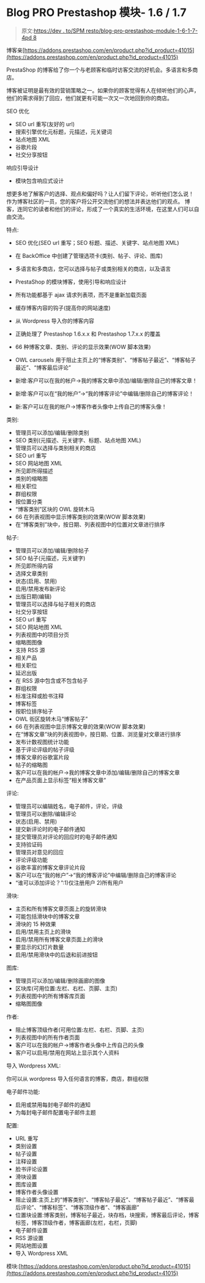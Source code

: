 # Blog PRO Prestashop 模块- 1.6 / 1.7

> 原文:[https://dev . to/SPM resto/blog-pro-prestashop-module-1-6-1-7-4pd 8](https://dev.to/spmpresto/blog-pro-prestashop-module-1-6-1-7-4pd8)

博客亲[https://addons.prestashop.com/en/product.php?id_product=41015](https://addons.prestashop.com/en/product.php?id_product=41015)

PrestaShop 的博客给了你一个与老顾客和临时访客交流的好机会。多语言和多商店。

博客被证明是最有效的营销策略之一。如果你的顾客觉得有人在倾听他们的心声，他们的需求得到了回应，他们就更有可能一次又一次地回到你的商店。

SEO 优化

*   SEO url 重写(友好的 url)
*   搜索引擎优化元标题，元描述，元关键词
*   站点地图 XML
*   谷歌片段
*   社交分享按钮

响应引导设计

*   模块包含响应式设计

想更多地了解客户的选择、观点和偏好吗？让人们留下评论，听听他们怎么说！
作为博客社区的一员，您的客户将公开交流他们的想法并表达他们的观点。
博客，连同它的读者和他们的评论，形成了一个真实的生活环境，在这里人们可以自由交流。

特点:

*   SEO 优化(SEO url 重写；SEO 标题、描述、关键字、站点地图 XML)
*   在 BackOffice 中创建了管理选项卡(类别、帖子、评论、图库)
*   多语言和多商店，您可以选择与帖子或类别相关的商店，以及语言

*   PrestaShop 的模块博客，使用引导和响应设计

*   所有功能都基于 ajax 请求列表项，而不是重新加载页面

*   缓存博客内容的钩子(提高你的网站速度)

*   从 Wordpress 导入你的博客内容

*   正确处理了 Prestashop 1.6.x.x 和 Prestashop 1.7.x.x 的覆盖

*   66 种博客文章、类别、评论的显示效果(WOW 脚本效果)

*   OWL carousels 用于阻止主页上的“博客类别”、“博客帖子最近”、“博客帖子最近”、“博客最后评论”

*   新增:客户可以在我的帐户->我的博客文章中添加/编辑/删除自己的博客文章！

*   新增:客户可以在“我的帐户”->“我的博客评论”中编辑/删除自己的博客评论！

*   新:客户可以在我的帐户->博客作者头像中上传自己的博客头像！

类别:

*   管理员可以添加/编辑/删除类别
*   SEO 类别(元描述、元关键字、标题、站点地图 XML)
*   管理员可以选择与类别相关的商店
*   SEO url 重写
*   SEO 网站地图 XML
*   所见即所得描述
*   类别的缩略图
*   相关职位
*   群组权限
*   按位置分类
*   “博客类别”区块的 OWL 旋转木马
*   66 在列表视图中显示博客类别的效果(WOW 脚本效果)
*   在“博客类别”块中，按日期、列表视图中的位置对文章进行排序

帖子:

*   管理员可以添加/编辑/删除帖子
*   SEO 帖子(元描述，元关键字)
*   所见即所得内容
*   选择文章类别
*   状态(启用、禁用)
*   启用/禁用发布新评论
*   出版日期(编辑)
*   管理员可以选择与帖子相关的商店
*   社交分享按钮
*   SEO url 重写
*   SEO 网站地图 XML
*   列表视图中的项目分页
*   缩略图图像
*   支持 RSS 源
*   相关产品
*   相关职位
*   延迟出版
*   在 RSS 源中包含或不包含帖子
*   群组权限
*   标准注释或脸书注释
*   博客标签
*   按职位排序帖子
*   OWL 街区旋转木马“博客帖子”
*   66 在列表视图中显示博客文章的效果(WOW 脚本效果)
*   在“博客文章”块的列表视图中，按日期、位置、浏览量对文章进行排序
*   发布计数视图统计功能
*   基于评论评级的帖子评级
*   博客文章的谷歌富片段
*   帖子的缩略图
*   客户可以在我的帐户->我的博客文章中添加/编辑/删除自己的博客文章
*   在产品页面上显示标签“相关博客文章”

评论:

*   管理员可以编辑姓名，电子邮件，评论，评级
*   管理员可以删除/编辑评论
*   状态(启用、禁用)
*   提交新评论时的电子邮件通知
*   提交管理员对评论的回应时的电子邮件通知
*   支持验证码
*   管理员对意见的回应
*   评论评级功能
*   谷歌丰富的博客文章评论片段
*   客户可以在“我的帐户”->“我的博客评论”中编辑/删除自己的博客评论
*   “谁可以添加评论？”:1)仅注册用户 2)所有用户

滑块:

*   主页和所有博客文章页面上的旋转滑块
*   可能包括滑块中的博客文章
*   滑块的 15 种效果
*   启用/禁用主页上的滑块
*   启用/禁用所有博客文章页面上的滑块
*   要显示的幻灯片数量
*   启用/禁用滑块中的后退和前进按钮

图库:

*   管理员可以添加/编辑/删除画廊的图像
*   区块库(可用位置:左栏、右栏、页脚、主页)
*   列表视图中的所有博客库页面
*   缩略图图像

作者:

*   阻止博客顶级作者(可用位置:左栏、右栏、页脚、主页)
*   列表视图中的所有作者页面
*   客户可以在我的帐户->博客作者头像中上传自己的头像
*   客户可以启用/禁用在网站上显示其个人资料

导入 Wordpress XML:

你可以从 wordpress 导入任何语言的博客，商店，群组权限

电子邮件功能:

*   启用或禁用每封电子邮件的通知
*   为每封电子邮件配置电子邮件主题

配置:

*   URL 重写
*   类别设置
*   帖子设置
*   注释设置
*   脸书评论设置
*   滑块设置
*   图库设置
*   博客作者头像设置
*   阻止设置:主页上的“博客类别”、“博客帖子最近”、“博客帖子最近”、“博客最后评论”、“博客标签”、“博客顶级作者”、“博客画廊”
*   位置块设置:博客类别，博客帖子最近，块存档，块搜索，博客最后评论，博客标签，博客顶级作者，博客画廊(左栏，右栏，页脚)
*   电子邮件设置
*   RSS 源设置
*   网站地图设置
*   导入 Wordpress XML

模块:[https://addons.prestashop.com/en/product.php?id_product=41015](https://addons.prestashop.com/en/product.php?id_product=41015)